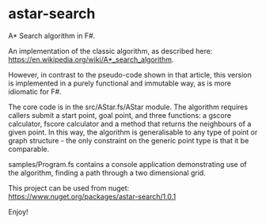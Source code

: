 # astar-search

A* Search algorithm in F#.

An implementation of the classic algorithm, as described here: <https://en.wikipedia.org/wiki/A*_search_algorithm>.

However, in contrast to the pseudo-code shown in that article, this version is implemented in a purely functional and immutable way, as is more idiomatic for F#.

The core code is in the src/AStar.fs/AStar module. The algorithm requires callers submit a start point, goal point, and three functions: a gscore calculator, fscore calculator and a method that returns the neighbours of a given point. In this way, the algorithm is generalisable to any type of point or graph structure - the only constraint on the generic point type is that it be comparable.

samples/Program.fs contains a console application demonstrating use of the algorithm, finding a path through a two dimensional grid.

This project can be used from nuget: <https://www.nuget.org/packages/astar-search/1.0.1>

Enjoy!

